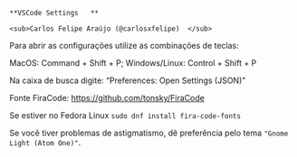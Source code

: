     **VSCode Settings	**

    <sub>Carlos Felipe Araújo (@carlosxfelipe)	</sub>

Para abrir as configurações utilize as combinações de teclas:

MacOS: Command + Shift + P;
Windows/Linux: Control + Shift + P

Na caixa de busca digite: “Preferences: Open Settings (JSON)”

Fonte FiraCode:
https://github.com/tonsky/FiraCode

Se estiver no Fedora Linux `sudo dnf install fira-code-fonts`

Se você tiver problemas de astigmatismo, dê preferência pelo tema `"Gnome Light (Atom One)"`.
